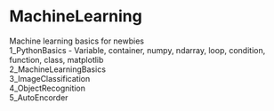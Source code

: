 # MachineLearning<br>

Machine learning basics for newbies<br>
1_PythonBasics - Variable, container, numpy, ndarray, loop, condition, function, class, matplotlib<br>
2_MachineLearningBasics<br>
3_ImageClassification<br>
4_ObjectRecognition<br>
5_AutoEncorder<br>
